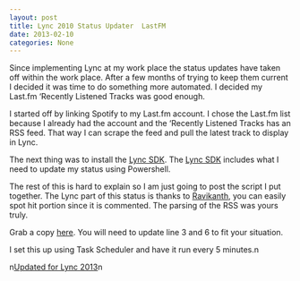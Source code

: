 ```yaml
---
layout: post
title: Lync 2010 Status Updater  LastFM
date: 2013-02-10
categories: None
---
```


Since implementing Lync at my work place the status updates have taken off within the work place. After a few months of trying to keep them current I decided it was time to do something more automated. I decided my Last.fm &#8216;Recently Listened Tracks was good enough.   

I started off by linking Spotify to my Last.fm account. I chose the Last.fm list because I already had the account and the &#8216;Recently Listened Tracks has an RSS feed. That way I can scrape the feed and pull the latest track to display in Lync.   

<span>The next thing was to install the </span><span></span><a href="http://www.microsoft.com/en-us/download/details.aspx?id=18898" target="_blank">Lync SDK</a><span>. The </span><span></span><a href="http://www.microsoft.com/en-us/download/details.aspx?id=18898" target="_blank">Lync SDK</a><span> includes what I need to update my status using Powershell.</span>   

The rest of this is hard to explain so I am just going to post the script I put together. The Lync part of this status is thanks to <a href="http://www.ravichaganti.com/blog/?p=2613" target="_blank">Ravikanth</a>, you can easily spot hit portion since it is commented. The parsing of the RSS was yours truly.   

Grab a copy <a href="https://www.box.com/s/gpac8mqxod4nk4sef4vn" target="_blank">here</a>. You will need to update line 3 and 6 to fit your situation.   

I set this up using Task Scheduler and have it run every 5 minutes.n   

n<a href="http://tech.brookins.info/post/82414160080/lync-2013-status-updater-lastfm" target="_blank">Updated for Lync 2013</a>n
